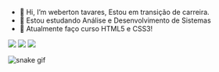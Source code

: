 - 👋 Hi, I’m weberton tavares, Estou em transição de carreira.
- 👀 Estou estudando Análise e Desenvolvimento de Sistemas
- 🌱 Atualmente faço curso HTML5 e CSS3!


<div> 
 <a href="https://www.linkedin.com/in/webertontavares/" target="_blank"><img src="https://img.shields.io/badge/-LinkedIn-%230077B5?style=for-the-badge&logo=linkedin&logoColor=white" target="_blank"></a> 
  <a href="https://instagram.com/webertontavares" target="_blank"><img src="https://img.shields.io/badge/-Instagram-%23E4405F?style=for-the-badge&logo=instagram&logoColor=white" target="_blank"></a>
  <a href = "mailto:weberton.tavares@gmail.com"><img src="https://img.shields.io/badge/-Gmail-%23333?style=for-the-badge&logo=gmail&logoColor=white" target="_blank"></a> 
</div>


 <div>  
  
 
  ![snake gif](https://github.com/webertontavares/webertontavares/blob/output/github-snake.svg)

 </div>




  

